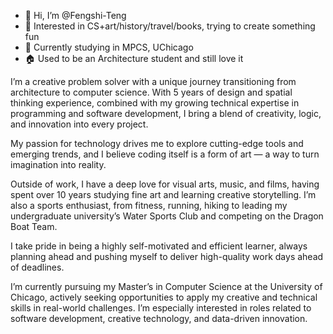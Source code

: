 - 👋 Hi, I’m @Fengshi-Teng
- 👀 Interested in CS+art/history/travel/books, trying to create something fun
- 🌱 Currently studying in MPCS, UChicago
- 🏠 Used to be an Architecture student and still love it

I’m a creative problem solver with a unique journey transitioning from architecture to computer science. With 5 years of design and spatial thinking experience, combined with my growing technical expertise in programming and software development, I bring a blend of creativity, logic, and innovation into every project.

My passion for technology drives me to explore cutting-edge tools and emerging trends, and I believe coding itself is a form of art — a way to turn imagination into reality.

Outside of work, I have a deep love for visual arts, music, and films, having spent over 10 years studying fine art and learning creative storytelling. I’m also a sports enthusiast, from fitness, running, hiking to leading my undergraduate university’s Water Sports Club and competing on the Dragon Boat Team.

I take pride in being a highly self-motivated and efficient learner, always planning ahead and pushing myself to deliver high-quality work days ahead of deadlines.

I’m currently pursuing my Master’s in Computer Science at the University of Chicago, actively seeking opportunities to apply my creative and technical skills in real-world challenges. I’m especially interested in roles related to software development, creative technology, and data-driven innovation.

<!---
Francis-Teng/Francis-Teng is a ✨ special ✨ repository because its `README.md` (this file) appears on your GitHub profile.
You can click the Preview link to take a look at your changes.
--->
